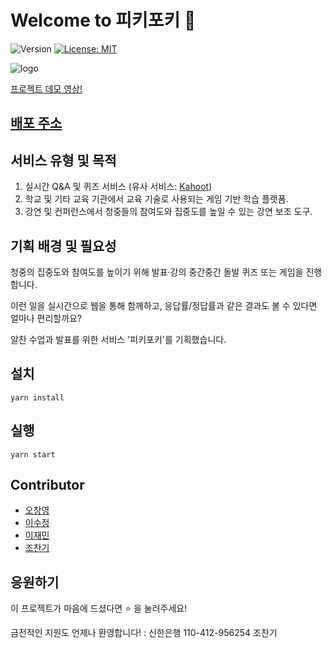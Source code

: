 # Welcome to 피키포키 👋

![Version](https://img.shields.io/badge/version-0.0.1-blue.svg?cacheSeconds=2592000)
[![License: MIT](https://img.shields.io/badge/License-MIT-yellow.svg)](#)

![logo](https://user-images.githubusercontent.com/42017052/68670479-610ea280-0590-11ea-9b01-b3e6c301bcd4.png)

[프로젝트 데모 영상!](https://www.youtube.com/embed/BryQwK4Rigw)

## [배포 주소](http://45.119.145.141:3000/)

## 서비스 유형 및 목적

1. 실시간 Q&A 및 퀴즈 서비스 (유사 서비스: [Kahoot](https://kahoot.com/))
2. 학교 및 기타 교육 기관에서 교육 기술로 사용되는 게임 기반 학습 플랫폼.
3. 강연 및 컨퍼런스에서 청중들의 참여도와 집중도를 높일 수 있는 강연 보조 도구.

## 기획 배경 및 필요성

청중의 집중도와 참여도를 높이기 위해 발표·강의 중간중간 돌발 퀴즈 또는 게임을 진행합니다.

이런 일을 실시간으로 웹을 통해 함께하고, 응답률/정답률과 같은 결과도 볼 수 있다면 얼마나 편리할까요?

알찬 수업과 발표를 위한 서비스 '피키포키'를 기획했습니다.

## 설치

```shell
yarn install
```

## 실행

```shell
yarn start
```

## Contributor

- [오창영](https://github.com/ocy1011)
- [이수정](https://github.com/2ssue)
- [이재민](https://github.com/leecoders)
- [조찬기](https://github.com/changicho)

## 응원하기

이 프로젝트가 마음에 드셨다면 ⭐️ 을 눌러주세요!

금전적인 지원도 언제나 환영합니다! : 신한은행 110-412-956254 조찬기
